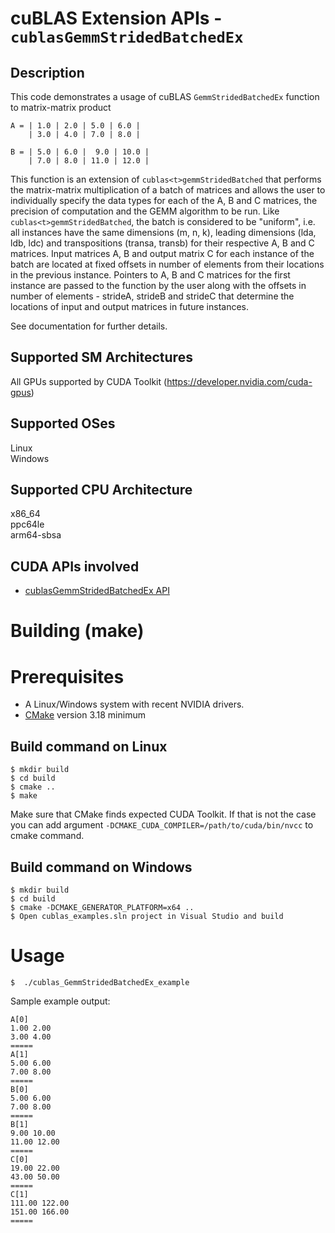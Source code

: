 # cuBLAS Extension APIs - `cublasGemmStridedBatchedEx`

## Description

This code demonstrates a usage of cuBLAS `GemmStridedBatchedEx` function to matrix-matrix product

```
A = | 1.0 | 2.0 | 5.0 | 6.0 |
    | 3.0 | 4.0 | 7.0 | 8.0 |

B = | 5.0 | 6.0 |  9.0 | 10.0 |
    | 7.0 | 8.0 | 11.0 | 12.0 |
```

This function is an extension of `cublas<t>gemmStridedBatched` that performs the matrix-matrix multiplication of a batch of matrices and allows the user to individually specify the data types for each of the A, B and C matrices, the precision of computation and the GEMM algorithm to be run. Like `cublas<t>gemmStridedBatched`, the batch is considered to be "uniform", i.e. all instances have the same dimensions (m, n, k), leading dimensions (lda, ldb, ldc) and transpositions (transa, transb) for their respective A, B and C matrices. Input matrices A, B and output matrix C for each instance of the batch are located at fixed offsets in number of elements from their locations in the previous instance. Pointers to A, B and C matrices for the first instance are passed to the function by the user along with the offsets in number of elements - strideA, strideB and strideC that determine the locations of input and output matrices in future instances.

See documentation for further details.

## Supported SM Architectures

All GPUs supported by CUDA Toolkit (https://developer.nvidia.com/cuda-gpus)  

## Supported OSes

Linux  
Windows

## Supported CPU Architecture

x86_64  
ppc64le  
arm64-sbsa

## CUDA APIs involved
- [cublasGemmStridedBatchedEx API](https://docs.nvidia.com/cuda/cublas/index.html#cublasgemmstridedbatchedex)

# Building (make)

# Prerequisites
- A Linux/Windows system with recent NVIDIA drivers.
- [CMake](https://cmake.org/download) version 3.18 minimum

## Build command on Linux
```
$ mkdir build
$ cd build
$ cmake ..
$ make
```
Make sure that CMake finds expected CUDA Toolkit. If that is not the case you can add argument `-DCMAKE_CUDA_COMPILER=/path/to/cuda/bin/nvcc` to cmake command.

## Build command on Windows
```
$ mkdir build
$ cd build
$ cmake -DCMAKE_GENERATOR_PLATFORM=x64 ..
$ Open cublas_examples.sln project in Visual Studio and build
```

# Usage
```
$  ./cublas_GemmStridedBatchedEx_example
```

Sample example output:

```
A[0]
1.00 2.00 
3.00 4.00 
=====
A[1]
5.00 6.00 
7.00 8.00 
=====
B[0]
5.00 6.00 
7.00 8.00 
=====
B[1]
9.00 10.00 
11.00 12.00 
=====
C[0]
19.00 22.00 
43.00 50.00 
=====
C[1]
111.00 122.00 
151.00 166.00 
=====
```
